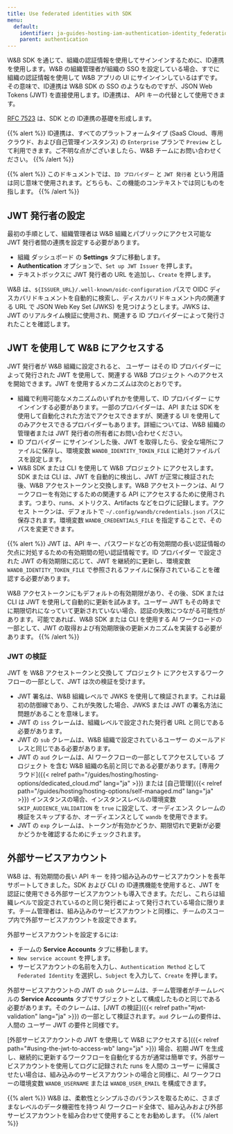 ```yaml
---
title: Use federated identities with SDK
menu:
  default:
    identifier: ja-guides-hosting-iam-authentication-identity_federation
    parent: authentication
---
```


W&B SDK を通じて、組織の認証情報を使用してサインインするために、ID連携を使用します。W&B の組織管理者が組織の SSO を設定している場合、すでに組織の認証情報を使用して W&B アプリの UI にサインインしているはずです。その意味で、ID連携は W&B SDK の SSO のようなものですが、JSON Web Tokens (JWT) を直接使用します。ID連携は、 API キーの代替として使用できます。

[RFC 7523](https://datatracker.ietf.org/doc/html/rfc7523) は、SDK との ID連携の基礎を形成します。

{{% alert %}}
ID連携は、すべてのプラットフォームタイプ (SaaS Cloud、専用クラウド、および自己管理インスタンス) の `Enterprise` プランで `Preview` として利用できます。ご不明な点がございましたら、W&B チームにお問い合わせください。
{{% /alert %}}

{{% alert %}}
このドキュメントでは、`ID プロバイダー` と `JWT 発行者` という用語は同じ意味で使用されます。どちらも、この機能のコンテキストでは同じものを指します。
{{% /alert %}}

## JWT 発行者の設定

最初の手順として、組織管理者は W&B 組織とパブリックにアクセス可能な JWT 発行者間の連携を設定する必要があります。

* 組織 ダッシュボード の **Settings** タブに移動します。
* **Authentication** オプションで、`Set up JWT Issuer` を押します。
* テキストボックスに JWT 発行者の URL を追加し、`Create` を押します。

W&B は、`${ISSUER_URL}/.well-known/oidc-configuration` パスで OIDC ディスカバリドキュメントを自動的に検索し、ディスカバリドキュメント内の関連する URL で JSON Web Key Set (JWKS) を見つけようとします。JWKS は、JWT のリアルタイム検証に使用され、関連する ID プロバイダーによって発行されたことを確認します。

## JWT を使用して W&B にアクセスする

JWT 発行者が W&B 組織に設定されると、 ユーザー はその ID プロバイダーによって発行された JWT を使用して、関連する W&B プロジェクト へのアクセスを開始できます。JWT を使用するメカニズムは次のとおりです。

* 組織で利用可能なメカニズムのいずれかを使用して、ID プロバイダー にサインインする必要があります。一部のプロバイダーは、API または SDK を使用して自動化された方法でアクセスできますが、関連する UI を使用してのみアクセスできるプロバイダーもあります。詳細については、W&B 組織の管理者または JWT 発行者の所有者にお問い合わせください。
* ID プロバイダー にサインインした後、JWT を取得したら、安全な場所にファイルに保存し、環境変数 `WANDB_IDENTITY_TOKEN_FILE` に絶対ファイルパスを設定します。
* W&B SDK または CLI を使用して W&B プロジェクト にアクセスします。SDK または CLI は、JWT を自動的に検出し、JWT が正常に検証された後、W&B アクセストークンと交換します。W&B アクセストークンは、AI ワークフローを有効にするための関連する API にアクセスするために使用されます。つまり、runs、メトリクス、Artifacts などをログに記録します。アクセス トークンは、デフォルトで `~/.config/wandb/credentials.json` パスに保存されます。環境変数 `WANDB_CREDENTIALS_FILE` を指定することで、そのパスを変更できます。

{{% alert %}}
JWT は、API キー、パスワードなどの有効期間の長い認証情報の欠点に対処するための有効期間の短い認証情報です。ID プロバイダー で設定された JWT の有効期限に応じて、JWT を継続的に更新し、環境変数 `WANDB_IDENTITY_TOKEN_FILE` で参照されるファイルに保存されていることを確認する必要があります。

W&B アクセストークンにもデフォルトの有効期限があり、その後、SDK または CLI は JWT を使用して自動的に更新を試みます。ユーザー JWT もその時までに期限切れになっていて更新されていない場合、認証の失敗につながる可能性があります。可能であれば、W&B SDK または CLI を使用する AI ワークロードの一部として、JWT の取得および有効期限後の更新メカニズムを実装する必要があります。
{{% /alert %}}

### JWT の検証

JWT を W&B アクセストークンと交換して プロジェクト にアクセスするワークフローの一部として、JWT は次の検証を受けます。

* JWT 署名は、W&B 組織レベルで JWKS を使用して検証されます。これは最初の防御線であり、これが失敗した場合、JWKS または JWT の署名方法に問題があることを意味します。
* JWT の `iss` クレームは、組織レベルで設定された発行者 URL と同じである必要があります。
* JWT の `sub` クレームは、W&B 組織で設定されているユーザー のメールアドレスと同じである必要があります。
* JWT の `aud` クレームは、AI ワークフローの一部としてアクセスしている プロジェクト を含む W&B 組織の名前と同じである必要があります。[専用クラウド]({{< relref path="/guides/hosting/hosting-options/dedicated_cloud.md" lang="ja" >}}) または [自己管理]({{< relref path="/guides/hosting/hosting-options/self-managed.md" lang="ja" >}}) インスタンスの場合、インスタンスレベルの環境変数 `SKIP_AUDIENCE_VALIDATION` を `true` に設定して、オーディエンス クレームの検証をスキップするか、オーディエンスとして `wandb` を使用できます。
* JWT の `exp` クレームは、トークンが有効かどうか、期限切れで更新が必要かどうかを確認するためにチェックされます。

## 外部サービスアカウント

W&B は、有効期間の長い API キー を持つ組み込みのサービスアカウントを長年サポートしてきました。SDK および CLI の ID連携機能を使用すると、JWT を認証に使用できる外部サービスアカウントも導入できます。ただし、これらは組織レベルで設定されているのと同じ発行者によって発行されている場合に限ります。チーム管理者は、組み込みのサービスアカウントと同様に、チームのスコープ内で外部サービスアカウントを設定できます。

外部サービスアカウントを設定するには:

* チームの **Service Accounts** タブに移動します。
* `New service account` を押します。
* サービスアカウントの名前を入力し、`Authentication Method` として `Federated Identity` を選択し、`Subject` を入力して、`Create` を押します。

外部サービスアカウントの JWT の `sub` クレームは、チーム管理者がチームレベルの **Service Accounts** タブでサブジェクトとして構成したものと同じである必要があります。そのクレームは、[JWT の検証]({{< relref path="#jwt-validation" lang="ja" >}}) の一部として検証されます。`aud` クレームの要件は、人間の ユーザー JWT の要件と同様です。

[外部サービスアカウントの JWT を使用して W&B にアクセスする]({{< relref path="#using-the-jwt-to-access-wb" lang="ja" >}}) 場合、初期 JWT を生成し、継続的に更新するワークフローを自動化する方が通常は簡単です。外部サービスアカウントを使用してログに記録された runs を人間の ユーザー に帰属させたい場合は、組み込みのサービスアカウントの場合と同様に、AI ワークフローの環境変数 `WANDB_USERNAME` または `WANDB_USER_EMAIL` を構成できます。

{{% alert %}}
W&B は、柔軟性とシンプルさのバランスを取るために、さまざまなレベルのデータ機密性を持つ AI ワークロード全体で、組み込みおよび外部サービスアカウントを組み合わせて使用することをお勧めします。
{{% /alert %}}
